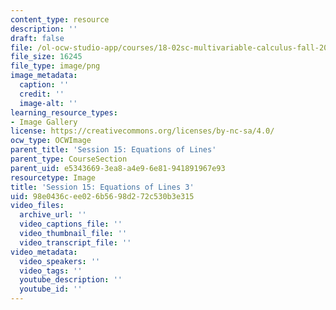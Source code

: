 ```yaml
---
content_type: resource
description: ''
draft: false
file: /ol-ocw-studio-app/courses/18-02sc-multivariable-calculus-fall-2010/98e0436cee026b5698d272c530b3e315_MIT18_02SC_L5Brds_3.png
file_size: 16245
file_type: image/png
image_metadata:
  caption: ''
  credit: ''
  image-alt: ''
learning_resource_types:
- Image Gallery
license: https://creativecommons.org/licenses/by-nc-sa/4.0/
ocw_type: OCWImage
parent_title: 'Session 15: Equations of Lines'
parent_type: CourseSection
parent_uid: e5343669-3ea8-a4e9-6e81-941891967e93
resourcetype: Image
title: 'Session 15: Equations of Lines 3'
uid: 98e0436c-ee02-6b56-98d2-72c530b3e315
video_files:
  archive_url: ''
  video_captions_file: ''
  video_thumbnail_file: ''
  video_transcript_file: ''
video_metadata:
  video_speakers: ''
  video_tags: ''
  youtube_description: ''
  youtube_id: ''
---
```

